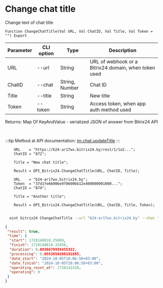 ﻿---
sidebar_position: 7
---

# Change chat title
 Change text of chat title



`Function ChangeChatTitle(Val URL, Val ChatID, Val Title, Val Token = "") Export`

  | Parameter | CLI option | Type | Description |
  |-|-|-|-|
  | URL | --url | String | URL of webhook or a Bitrix24 domain, when token used |
  | ChatID | --chat | String, Number | Chat ID |
  | Title | --title | String | New title |
  | Token | --token | String | Access token, when app auth method used |

  
  Returns:  Map Of KeyAndValue - serialized JSON of answer from Bitrix24 API

<br/>

:::tip
Method at API documentation: [im.chat.updateTitle](https://dev.1c-bitrix.ru/learning/course/?COURSE_ID=93&LESSON_ID=12105)
:::
<br/>


```bsl title="Code example"
    URL    = "https://b24-ar17wx.bitrix24.by/rest/1/1o2...";
    ChatID = "872";

    Title = "New chat title";

    Result = OPI_Bitrix24.ChangeChatTitle(URL, ChatID, Title);

    URL    = "b24-ar17wx.bitrix24.by";
    Token  = "37d1fe66006e9f06006b12e400000001000...";
    ChatID = "874";

    Title = "Another title";

    Result = OPI_Bitrix24.ChangeChatTitle(URL, ChatID, Title, Token);
```



```sh title="CLI command example"
    
  oint bitrix24 ChangeChatTitle --url "b24-ar17wx.bitrix24.by" --chat "452" --title "Another title" --token "fe3fa966006e9f06006b12e400000001000..."

```

```json title="Result"
{
 "result": true,
 "time": {
  "start": 1728140810.25089,
  "finish": 1728140810.33456,
  "duration": 0.0836679935455322,
  "processing": 0.0553858280181885,
  "date_start": "2024-10-05T18:06:50+03:00",
  "date_finish": "2024-10-05T18:06:50+03:00",
  "operating_reset_at": 1728141410,
  "operating": 0
 }
}
```
